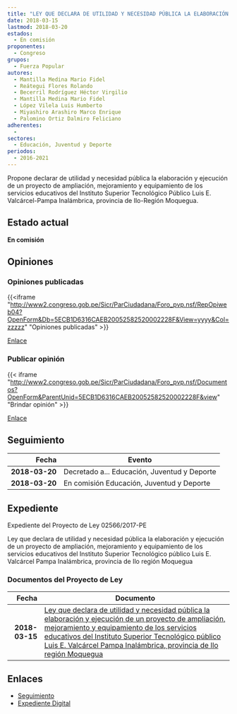 ```yaml
---
title: "LEY QUE DECLARA DE UTILIDAD Y NECESIDAD PÚBLICA LA ELABORACIÓN Y EJECUCIÓN DE UN PROYECTO DE AMPLIACIÓN, MEJORAMIENTO Y EQUIPAMIENTO DE LOS SERVICIOS EDUCATIVOS DEL INSTITUTO SUPERIOR TECNOLÓGICO PÚBLICO LUIS E. VALCÁRCEL-PAMPA INALÁMBRICA, PROVINCIA DE ILO-REGIÓN MOQUEGUA"
date: 2018-03-15
lastmod: 2018-03-20
estados: 
  - En comisión
proponentes: 
  - Congreso
grupos: 
  - Fuerza Popular
autores: 
  - Mantilla Medina Mario Fidel
  - Reátegui Flores Rolando
  - Becerril Rodríguez Héctor Virgilio
  - Mantilla Medina Mario Fidel
  - López Vilela Luis Humberto
  - Miyashiro Arashiro Marco Enrique
  - Palomino Ortiz Dalmiro Feliciano
adherentes: 
  - 
sectores: 
  - Educación, Juventud y Deporte
periodos: 
  - 2016-2021
---
```


Propone declarar de utilidad y necesidad pública la elaboración y ejecución de un proyecto de ampliación, mejoramiento y equipamiento de los servicios educativos del Instituto Superior Tecnológico Público Luis E. Valcárcel-Pampa Inalámbrica, provincia de Ilo-Región Moquegua.


## Estado actual

**En comisión**

## Opiniones

### Opiniones publicadas

{{<iframe "http://www2.congreso.gob.pe/Sicr/ParCiudadana/Foro_pvp.nsf/RepOpiweb04?OpenForm&Db=5ECB1D6316CAEB20052582520002228F&View=yyyy&Col=zzzzz" "Opiniones publicadas" >}}

[Enlace](http://www2.congreso.gob.pe/Sicr/ParCiudadana/Foro_pvp.nsf/RepOpiweb04?OpenForm&Db=5ECB1D6316CAEB20052582520002228F&View=yyyy&Col=zzzzz)
### Publicar opinión

{{< iframe "http://www2.congreso.gob.pe/Sicr/ParCiudadana/Foro_pvp.nsf/Documentos?OpenForm&ParentUnid=5ECB1D6316CAEB20052582520002228F&view" "Brindar opinión" >}}

[Enlace](http://www2.congreso.gob.pe/Sicr/ParCiudadana/Foro_pvp.nsf/Documentos?OpenForm&ParentUnid=5ECB1D6316CAEB20052582520002228F&view)

## Seguimiento

| Fecha | Evento |
|------:|--------|
| **2018-03-20** | Decretado a... Educación, Juventud y Deporte|
| **2018-03-20** | En comisión Educación, Juventud y Deporte|


## Expediente

Expediente del Proyecto de Ley 02566/2017-PE

Ley que declara de utilidad y necesidad pública la elaboración y ejecución de un proyecto de ampliación, mejoramiento y equipamiento de los servicios educativos del Instituto Superior Tecnológico público Luis E. Valcárcel Pampa Inalámbrica, provincia de Ilo región Moquegua


### Documentos del Proyecto de Ley

| Fecha | Documento |
|------:|--------|
| **2018-03-15** | [Ley que declara de utilidad y necesidad pública la elaboración y ejecución de un proyecto de ampliación, mejoramiento y equipamiento de los servicios educativos del Instituto Superior Tecnológico público Luis E. Valcárcel Pampa Inalámbrica, provincia de Ilo región Moquegua](http://www.leyes.congreso.gob.pe/Documentos/2016_2021/Proyectos_de_Ley_y_de_Resoluciones_Legislativas/PL0256620180315..pdf) |

## Enlaces 

- [Seguimiento](http://www2.congreso.gob.pe/Sicr/TraDocEstProc/CLProLey2016.nsf/f7fff46988ca05b1052578e100829cc7/19f3e9527f8c703305258251007c9af3?OpenDocument)
- [Expediente Digital](http://www2.congreso.gob.pe/Sicr/TraDocEstProc/CLProLey2016.nsf/f7fff46988ca05b1052578e100829cc7/19f3e9527f8c703305258251007c9af3?OpenDocument&Click=05257FB7005EB655.eb71d0cf91d8294e05256cdf006b5706/$Body/0.1C6C)
